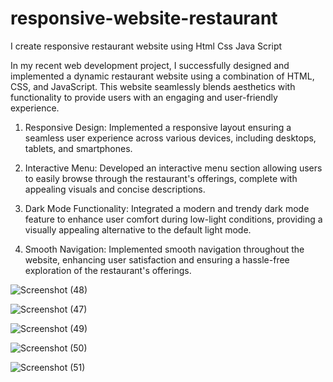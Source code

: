 # responsive-website-restaurant
I create responsive restaurant website using Html Css Java Script 

In my recent web development project, I successfully designed and implemented a dynamic restaurant website using a combination of HTML, CSS, and JavaScript. This website seamlessly blends aesthetics with functionality to provide users with an engaging and user-friendly experience.

1. Responsive Design:
Implemented a responsive layout ensuring a seamless user experience across various devices, including desktops, tablets, and smartphones.

2. Interactive Menu:
Developed an interactive menu section allowing users to easily browse through the restaurant's offerings, complete with appealing visuals and concise descriptions.

3. Dark Mode Functionality:
Integrated a modern and trendy dark mode feature to enhance user comfort during low-light conditions, providing a visually appealing alternative to the default light mode.

4. Smooth Navigation:
Implemented smooth navigation throughout the website, enhancing user satisfaction and ensuring a hassle-free exploration of the restaurant's offerings.

![Screenshot (48)](https://github.com/angad9/responsive-website-restaurant/assets/73772102/15b669ba-3368-49a0-bdb6-ac648fac0b9f)


![Screenshot (47)](https://github.com/angad9/responsive-website-restaurant/assets/73772102/d769f727-1751-46cf-aa0e-40ad5f3cd099)

![Screenshot (49)](https://github.com/angad9/responsive-website-restaurant/assets/73772102/bff4df84-9dc4-487f-ad2c-272201308ca2)

![Screenshot (50)](https://github.com/angad9/responsive-website-restaurant/assets/73772102/f3d352ba-c2c6-45f7-a034-065df6f94975)

![Screenshot (51)](https://github.com/angad9/responsive-website-restaurant/assets/73772102/8ca3e4c5-3c00-48f5-86a2-02580403b084)





